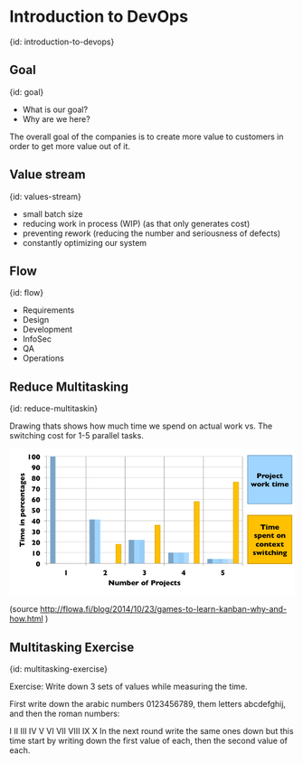 # Introduction to DevOps
{id: introduction-to-devops}

## Goal
{id: goal}

* What is our goal?
* Why are we here?

The overall goal of the companies is to create more value to customers in order to get more value out of it.

## Value stream
{id: values-stream}

* small batch size
* reducing work in process (WIP)  (as that only generates cost)
* preventing rework (reducing the number and seriousness of defects)
* constantly optimizing our system

## Flow
{id: flow}

* Requirements
* Design
* Development
* InfoSec
* QA
* Operations


## Reduce Multitasking
{id: reduce-multitaskin}

Drawing thats shows how much time we spend on actual work vs. The switching cost for 1-5 parallel tasks.

![Multitasking](multitasking.png)

(source http://flowa.fi/blog/2014/10/23/games-to-learn-kanban-why-and-how.html )

## Multitasking Exercise
{id: multitasking-exercise}

Exercise: Write down 3 sets of values while measuring the time.

First write down the arabic numbers 0123456789, them letters  abcdefghij, and then the roman numbers:


I II III IV V VI VII VIII IX X
In the next round write the same ones down but this time start by writing down the first value of each, then the second value of each.

